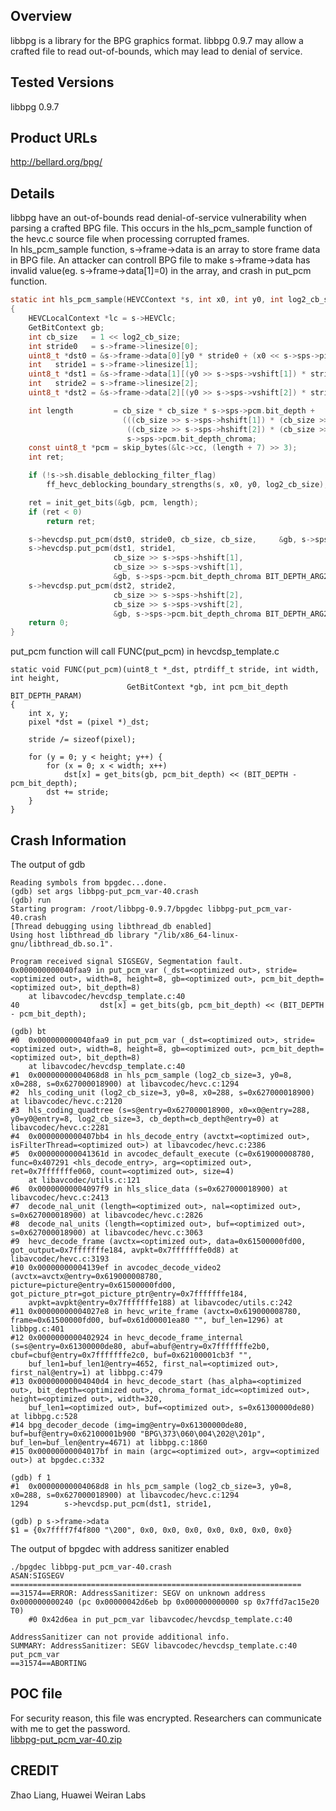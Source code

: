 ## Overview
libbpg is a library for the BPG graphics format. libbpg 0.9.7 may allow a crafted file to read out-of-bounds, which may lead to denial of service.

## Tested Versions
libbpg 0.9.7

## Product URLs
http://bellard.org/bpg/

## Details
libbpg have an out-of-bounds read denial-of-service vulnerability when parsing a crafted BPG file. This occurs in the hls_pcm_sample function of the hevc.c source file when processing corrupted frames.<br/>
In hls_pcm_sample function, s->frame->data is an array to store frame data in BPG file. An attacker can controll BPG file to make s->frame->data has invalid value(eg. s->frame->data[1]=0) in the array, and crash in put_pcm function.
```C
static int hls_pcm_sample(HEVCContext *s, int x0, int y0, int log2_cb_size)
{
    HEVCLocalContext *lc = s->HEVClc;
    GetBitContext gb;
    int cb_size   = 1 << log2_cb_size;
    int stride0   = s->frame->linesize[0];
    uint8_t *dst0 = &s->frame->data[0][y0 * stride0 + (x0 << s->sps->pixel_shift)];
    int   stride1 = s->frame->linesize[1];
    uint8_t *dst1 = &s->frame->data[1][(y0 >> s->sps->vshift[1]) * stride1 + ((x0 >> s->sps->hshift[1]) << s->sps->pixel_shift)];
    int   stride2 = s->frame->linesize[2];
    uint8_t *dst2 = &s->frame->data[2][(y0 >> s->sps->vshift[2]) * stride2 + ((x0 >> s->sps->hshift[2]) << s->sps->pixel_shift)];

    int length         = cb_size * cb_size * s->sps->pcm.bit_depth +
                         (((cb_size >> s->sps->hshift[1]) * (cb_size >> s->sps->vshift[1])) +
                          ((cb_size >> s->sps->hshift[2]) * (cb_size >> s->sps->vshift[2]))) *
                          s->sps->pcm.bit_depth_chroma;
    const uint8_t *pcm = skip_bytes(&lc->cc, (length + 7) >> 3);
    int ret;

    if (!s->sh.disable_deblocking_filter_flag)
        ff_hevc_deblocking_boundary_strengths(s, x0, y0, log2_cb_size);

    ret = init_get_bits(&gb, pcm, length);
    if (ret < 0)
        return ret;

    s->hevcdsp.put_pcm(dst0, stride0, cb_size, cb_size,     &gb, s->sps->pcm.bit_depth BIT_DEPTH_ARG2(s->sps->bit_depth));
    s->hevcdsp.put_pcm(dst1, stride1,
                       cb_size >> s->sps->hshift[1],
                       cb_size >> s->sps->vshift[1],
                       &gb, s->sps->pcm.bit_depth_chroma BIT_DEPTH_ARG2(s->sps->bit_depth));
    s->hevcdsp.put_pcm(dst2, stride2,
                       cb_size >> s->sps->hshift[2],
                       cb_size >> s->sps->vshift[2],
                       &gb, s->sps->pcm.bit_depth_chroma BIT_DEPTH_ARG2(s->sps->bit_depth));
    return 0;
}
```
put_pcm function will call FUNC(put_pcm) in hevcdsp_template.c
```
static void FUNC(put_pcm)(uint8_t *_dst, ptrdiff_t stride, int width, int height,
                          GetBitContext *gb, int pcm_bit_depth BIT_DEPTH_PARAM)
{
    int x, y;
    pixel *dst = (pixel *)_dst;

    stride /= sizeof(pixel);

    for (y = 0; y < height; y++) {
        for (x = 0; x < width; x++)
            dst[x] = get_bits(gb, pcm_bit_depth) << (BIT_DEPTH - pcm_bit_depth);
        dst += stride;
    }
}
```

## Crash Information
The output of gdb
```
Reading symbols from bpgdec...done.
(gdb) set args libbpg-put_pcm_var-40.crash
(gdb) run
Starting program: /root/libbpg-0.9.7/bpgdec libbpg-put_pcm_var-40.crash
[Thread debugging using libthread_db enabled]
Using host libthread_db library "/lib/x86_64-linux-gnu/libthread_db.so.1".

Program received signal SIGSEGV, Segmentation fault.
0x000000000040faa9 in put_pcm_var (_dst=<optimized out>, stride=<optimized out>, width=8, height=8, gb=<optimized out>, pcm_bit_depth=<optimized out>, bit_depth=8)
    at libavcodec/hevcdsp_template.c:40
40                  dst[x] = get_bits(gb, pcm_bit_depth) << (BIT_DEPTH - pcm_bit_depth);

(gdb) bt
#0  0x000000000040faa9 in put_pcm_var (_dst=<optimized out>, stride=<optimized out>, width=8, height=8, gb=<optimized out>, pcm_bit_depth=<optimized out>, bit_depth=8)
    at libavcodec/hevcdsp_template.c:40
#1  0x00000000004068d8 in hls_pcm_sample (log2_cb_size=3, y0=8, x0=288, s=0x627000018900) at libavcodec/hevc.c:1294
#2  hls_coding_unit (log2_cb_size=3, y0=8, x0=288, s=0x627000018900) at libavcodec/hevc.c:2120
#3  hls_coding_quadtree (s=s@entry=0x627000018900, x0=x0@entry=288, y0=y0@entry=8, log2_cb_size=3, cb_depth=cb_depth@entry=0) at libavcodec/hevc.c:2281
#4  0x0000000000407bb4 in hls_decode_entry (avctxt=<optimized out>, isFilterThread=<optimized out>) at libavcodec/hevc.c:2386
#5  0x000000000041361d in avcodec_default_execute (c=0x619000008780, func=0x407291 <hls_decode_entry>, arg=<optimized out>, ret=0x7fffffffe060, count=<optimized out>, size=4)
    at libavcodec/utils.c:121
#6  0x00000000004097f9 in hls_slice_data (s=0x627000018900) at libavcodec/hevc.c:2413
#7  decode_nal_unit (length=<optimized out>, nal=<optimized out>, s=0x627000018900) at libavcodec/hevc.c:2826
#8  decode_nal_units (length=<optimized out>, buf=<optimized out>, s=0x627000018900) at libavcodec/hevc.c:3063
#9  hevc_decode_frame (avctx=<optimized out>, data=0x61500000fd00, got_output=0x7fffffffe184, avpkt=0x7fffffffe0d8) at libavcodec/hevc.c:3193
#10 0x00000000004139ef in avcodec_decode_video2 (avctx=avctx@entry=0x619000008780, picture=picture@entry=0x61500000fd00, got_picture_ptr=got_picture_ptr@entry=0x7fffffffe184, 
    avpkt=avpkt@entry=0x7fffffffe188) at libavcodec/utils.c:242
#11 0x00000000004027e8 in hevc_write_frame (avctx=0x619000008780, frame=0x61500000fd00, buf=0x61d00001ea80 "", buf_len=1296) at libbpg.c:401
#12 0x0000000000402924 in hevc_decode_frame_internal (s=s@entry=0x61300000de80, abuf=abuf@entry=0x7fffffffe2b0, cbuf=cbuf@entry=0x7fffffffe2c0, buf=0x62100001cb3f "", 
    buf_len1=buf_len1@entry=4652, first_nal=<optimized out>, first_nal@entry=1) at libbpg.c:479
#13 0x00000000004040d4 in hevc_decode_start (has_alpha=<optimized out>, bit_depth=<optimized out>, chroma_format_idc=<optimized out>, height=<optimized out>, width=320, 
    buf_len1=<optimized out>, buf=<optimized out>, s=0x61300000de80) at libbpg.c:528
#14 bpg_decoder_decode (img=img@entry=0x61300000de80, buf=buf@entry=0x62100001b900 "BPG\373\060\004\202@\201p", buf_len=buf_len@entry=4671) at libbpg.c:1860
#15 0x00000000004017bf in main (argc=<optimized out>, argv=<optimized out>) at bpgdec.c:332

(gdb) f 1
#1  0x00000000004068d8 in hls_pcm_sample (log2_cb_size=3, y0=8, x0=288, s=0x627000018900) at libavcodec/hevc.c:1294
1294        s->hevcdsp.put_pcm(dst1, stride1,

(gdb) p s->frame->data
$1 = {0x7ffff7f4f800 "\200", 0x0, 0x0, 0x0, 0x0, 0x0, 0x0, 0x0}
```
The output of bpgdec with address sanitizer enabled
```
./bpgdec libbpg-put_pcm_var-40.crash 
ASAN:SIGSEGV
=================================================================
==31574==ERROR: AddressSanitizer: SEGV on unknown address 0x000000000240 (pc 0x00000042d6eb bp 0x000000000000 sp 0x7ffd7ac15e20 T0)
    #0 0x42d6ea in put_pcm_var libavcodec/hevcdsp_template.c:40

AddressSanitizer can not provide additional info.
SUMMARY: AddressSanitizer: SEGV libavcodec/hevcdsp_template.c:40 put_pcm_var
==31574==ABORTING
```

## POC file
For security reason, this file was encrypted. Researchers can communicate with me to get the password.<br/>
<a href="https://github.com/leonzhao7/vulnerability/blob/master/libbpg-put_pcm_var-40.zip">libbpg-put_pcm_var-40.zip</a>

## CREDIT
Zhao Liang, Huawei Weiran Labs
